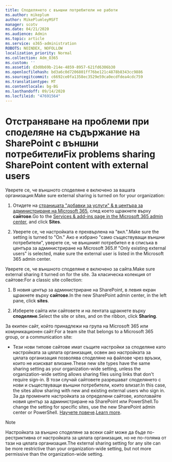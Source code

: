 ```yaml
---
title: Споделянето с външни потребители не работи
ms.author: mikeplum
author: MikePlumleyMSFT
manager: scotv
ms.date: 04/21/2020
ms.audience: Admin
ms.topic: article
ms.service: o365-administration
ROBOTS: NOINDEX, NOFOLLOW
localization_priority: Normal
ms.collection: Adm_O365
ms.custom: ''
ms.assetid: d3d0b69b-214e-4859-8957-621fd6306b30
ms.openlocfilehash: bd3a6c0d7206801ff76be121c4878b8343cc9886
ms.sourcegitcommit: c6692ce0fa1358ec3529e59ca0ecdfdea4cdc759
ms.translationtype: MT
ms.contentlocale: bg-BG
ms.lasthandoff: 09/14/2020
ms.locfileid: "47691564"
---
```

# <a name="fix-problems-sharing-sharepoint-content-with-external-users"></a><span data-ttu-id="f26a1-102">Отстраняване на проблеми при споделяне на съдържание на SharePoint с външни потребители</span><span class="sxs-lookup"><span data-stu-id="f26a1-102">Fix problems sharing SharePoint content with external users</span></span>

<span data-ttu-id="f26a1-103">Уверете се, че външното споделяне е включено за вашата организация:</span><span class="sxs-lookup"><span data-stu-id="f26a1-103">Make sure external sharing is turned on for your organization:</span></span>
  
1. <span data-ttu-id="f26a1-104">Отидете на [страницата "добавки за услуги" &amp; в центъра за администриране на Microsoft 365](https://portal.office.com/adminportal/home#/Settings/ServicesAndAddIns), след което щракнете върху **сайтове**.</span><span class="sxs-lookup"><span data-stu-id="f26a1-104">Go to the [Services &amp; add-ins page in the Microsoft 365 admin center](https://portal.office.com/adminportal/home#/Settings/ServicesAndAddIns), and click **Sites**.</span></span>
    
2. <span data-ttu-id="f26a1-105">Уверете се, че настройката е прехвърлена на "вкл.".</span><span class="sxs-lookup"><span data-stu-id="f26a1-105">Make sure the setting is turned to "On."</span></span> <span data-ttu-id="f26a1-106">Ако е избрано "само съществуващи външни потребители", уверете се, че външният потребител е в списъка в центъра за администриране на Microsoft 365.</span><span class="sxs-lookup"><span data-stu-id="f26a1-106">If "Only existing external users" is selected, make sure the external user is listed in the Microsoft 365 admin center.</span></span>
    
<span data-ttu-id="f26a1-107">Уверете се, че външното споделяне е включено за сайта.</span><span class="sxs-lookup"><span data-stu-id="f26a1-107">Make sure external sharing it turned on for the site.</span></span> <span data-ttu-id="f26a1-108">За класическа колекция от сайтове:</span><span class="sxs-lookup"><span data-stu-id="f26a1-108">For a classic site collection:</span></span>
  
1. <span data-ttu-id="f26a1-109">В новия център за администриране на SharePoint, в левия екран щракнете върху **сайтове**.</span><span class="sxs-lookup"><span data-stu-id="f26a1-109">In the new SharePoint admin center, in the left pane, click **sites**.</span></span>
    
2. <span data-ttu-id="f26a1-110">Изберете сайта или сайтовете и на лентата щракнете върху **споделяне**.</span><span class="sxs-lookup"><span data-stu-id="f26a1-110">Select the site or sites, and on the ribbon, click **Sharing**.</span></span>
    
<span data-ttu-id="f26a1-111">За екипен сайт, който принадлежи на група на Microsoft 365 или комуникационен сайт:</span><span class="sxs-lookup"><span data-stu-id="f26a1-111">For a team site that belongs to a Microsoft 365 group, or a communication site:</span></span>
  
- <span data-ttu-id="f26a1-112">Тези нови типове сайтове имат същите настройки за споделяне като настройката за цялата организация, освен ако настройката за цялата организация позволява споделяне на файлове чрез връзки, които не изискват влизане.</span><span class="sxs-lookup"><span data-stu-id="f26a1-112">These new site types have the same sharing setting as your organization-wide setting, unless the organization-wide setting allows sharing files using links that don't require sign-in.</span></span> <span data-ttu-id="f26a1-113">В този случай сайтовете разрешават споделянето с нови и съществуващи външни потребители, които влизат.</span><span class="sxs-lookup"><span data-stu-id="f26a1-113">In this case, the sites allow sharing with new and existing external users who sign in.</span></span> <span data-ttu-id="f26a1-114">За да промените настройката за определени сайтове, използвайте новия център за администриране на SharePoint или PowerShell.</span><span class="sxs-lookup"><span data-stu-id="f26a1-114">To change the setting for specific sites, use the new SharePoint admin center or PowerShell.</span></span> <span data-ttu-id="f26a1-115">[Научете повече](https://go.microsoft.com/fwlink/?linkid=871863).</span><span class="sxs-lookup"><span data-stu-id="f26a1-115">[Learn more](https://go.microsoft.com/fwlink/?linkid=871863).</span></span>
    
> [!NOTE]
> <span data-ttu-id="f26a1-116">Настройката за външно споделяне за всеки сайт може да бъде по-рестриктивна от настройката за цялата организация, но не по-голяма от тази на цялата организация.</span><span class="sxs-lookup"><span data-stu-id="f26a1-116">The external sharing setting for any site can be more restrictive than your organization-wide setting, but not more permissive than the organization-wide setting.</span></span> 
  

